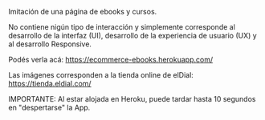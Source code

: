 Imitación de una página de ebooks y cursos.

No contiene nigún tipo de interacción y simplemente corresponde al desarrollo de la interfaz (UI), 
desarrollo de la experiencia de usuario (UX) y al desarrollo Responsive.

Podés verla acá: https://ecommerce-ebooks.herokuapp.com/

Las imágenes corresponden a la tienda online de elDial: https://tienda.eldial.com/ 

IMPORTANTE: Al estar alojada en Heroku, puede tardar hasta 10 segundos en "despertarse" la App.
